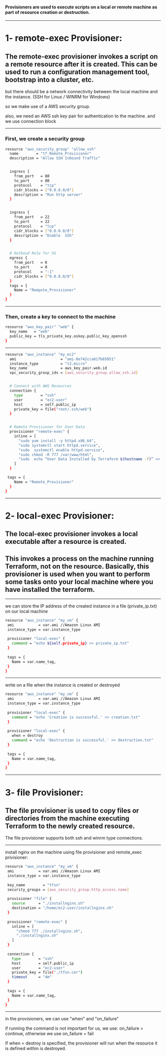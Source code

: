 #### Provisioners are used to execute scripts on a local or remote machine as part of resource creation or destruction.

__________________________________________________________________________________________

# 1- remote-exec Provisioner:

## The remote-exec provisioner invokes a script on a remote resource after it is created. This can be used to run a configuration management tool, bootstrap into a cluster, etc.

but there should be a network connectivity between the local machine and the instance. (SSH for Linux / WINRM for Windows)

so we make use of a AWS security group.

also, we need an AWS ssh key pair for authentication to the machine. and we use connection block







__________________________________________________________________________________________



### First, we create a security group


```bash
resource "aws_security_group" "allow_ssh" 
  name        = "tf_Remote_Provisioner"
  description = "Allow SSH Inbound Traffic"


  ingress {
    from_port   = 80
    to_port     = 80
    protocol    = "tcp"
    cidr_blocks = ["0.0.0.0/0"]
    description = "Run http server"
  }


  ingress {
    from_port   = 22
    to_port     = 22
    protocol    = "tcp"
    cidr_blocks = ["0.0.0.0/0"]
    description = "Enable  SSh"
  }


  # Outboud Rule for SG
  egress {
    from_port   = 0
    to_port     = 0
    protocol    = "-1"
    cidr_blocks = ["0.0.0.0/0"]
  }
  tags = {
    Name = "Rempote_Provisioner"
  }
}
```



__________________________________________________________________________________________



### Then, create a key to connect to the machine


```bash
resource "aws_key_pair" "web" {
  key_name   = "web"
  public_key = tls_private_key.oskey.public_key_openssh
}
```



__________________________________________________________________________________________






```bash
resource "aws_instance" "my_ec2" 
  ami                    = "ami-0e742cca61fb65051"
  instance_type          = "t2.micro"
  key_name               = aws_key_pair.web.id
  vpc_security_group_ids = [aws_security_group.allow_ssh.id]


  # Connect with AWS Resources
  connection {
    type        = "ssh"
    user        = "ec2-user"
    host        = self.public_ip
    private_key = file("root/.ssh/web")
  }


  # Remote Provisioner for User Data
  provisioner "remote-exec" {
    inline = [
      "sudo yum install -y httpd.x86_64",
      "sudo systemctl start httpd.service",
      "sudo  systemctl enable httpd.service",
      "sudo chmod -R 777 /var/www/html",
      "sudo  echo “User Data Installed by Terraform $(hostname -f)” >> /var/www/html/index.html"
    ]
  }

 tags = {
    Name = "Remote_Provisioner"
  }
}
```



__________________________________________________________________________________________




# 2- local-exec Provisioner:

## The local-exec provisioner invokes a local executable after a resource is created.

## This invokes a process on the machine running Terraform, not on the resource. Basically, this provisioner is used when you want to perform some tasks onto your local machine where you have installed the terraform.




__________________________________________________________________________________________




we can store the IP address of the created instance in a file (private_ip.txt) on our local machine

```bash
resource "aws_instance" "my_vm" {
 ami           = var.ami //Amazon Linux AMI
 instance_type = var.instance_type
 
 provisioner "local-exec" {
   command = "echo ${self.private_ip} >> private_ip.txt"
 }
 
 tags = {
   Name = var.name_tag,
 }
}
```



__________________________________________________________________________________________



write on a file when the instance is created or destroyed


```bash
resource "aws_instance" "my_vm" {
 ami           = var.ami //Amazon Linux AMI
 instance_type = var.instance_type
 
 provisioner "local-exec" {
   command = "echo 'Creation is successful.' >> creation.txt"
 }
 
 provisioner "local-exec" {
   when = destroy
   command = "echo 'Destruction is successful.' >> destruction.txt"
 }
 
 tags = {
   Name = var.name_tag,
 }
}
```



__________________________________________________________________________________________



# 3- file Provisioner:

## The file provisioner is used to copy files or directories from the machine executing Terraform to the newly created resource.

The file provisioner supports both ssh and winrm type connections.



__________________________________________________________________________________________




install nginx on the machine using file provisioner and remote_exec privisioner:

```bash
resource "aws_instance" "my_vm" {
 ami           = var.ami //Amazon Linux AMI
 instance_type = var.instance_type
 
 key_name        = "tfsn"
 security_groups = [aws_security_group.http_access.name]
 
 provisioner "file" {
   source      = "./installnginx.sh"
   destination = "/home/ec2-user/installnginx.sh"
 }
 
 provisioner "remote-exec" {
   inline = [
     "chmod 777 ./installnginx.sh",
     "./installnginx.sh"
   ]
 }
 
 connection {
   type        = "ssh"
   host        = self.public_ip
   user        = "ec2-user"
   private_key = file("./tfsn.cer")
   timeout     = "4m"
 }
 
 tags = {
   Name = var.name_tag,
 }
}
```



__________________________________________________________________________________________




in the provisioners, we can use "when" and "on_failure"

if running the command is not important for us, we use: on_failure = continue, otherwise we use on_failure = fail

If when = destroy is specified, the provisioner will run when the resource it is defined within is destroyed.
